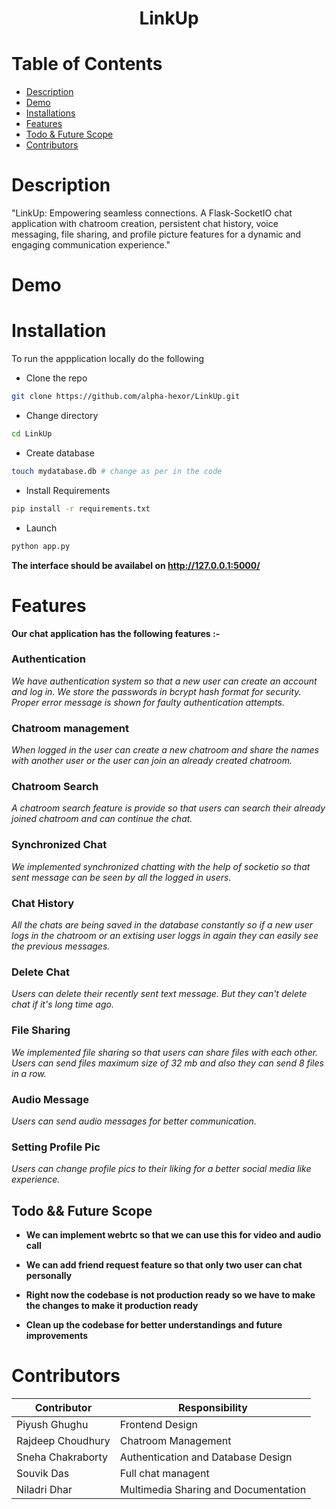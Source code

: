 <center>
  <h1>LinkUp</h1>
</center>

# Table of Contents
- [Description](#Description)
- [Demo](#Demo)  
- [Installations](#Installations)
- [Features](#Features)
- [Todo & Future Scope](#Todo--Future-Scope)
- [Contributors](#Contributors)


# Description
"LinkUp: Empowering seamless connections. A Flask-SocketIO chat application with chatroom creation, persistent chat history, voice messaging, file sharing, and profile picture features for a dynamic and engaging communication experience."

# Demo


# Installation

To run the appplication locally do the following

* Clone the repo
```sh
git clone https://github.com/alpha-hexor/LinkUp.git
```

* Change directory
```sh
cd LinkUp
```

* Create database
```sh
touch mydatabase.db # change as per in the code
```

* Install Requirements
```sh
pip install -r requirements.txt
```

* Launch
```sh
python app.py
```
**The interface should be availabel on http://127.0.0.1:5000/**


# Features
**Our chat application has the following features :-** 

### Authentication

*We have authentication system so that a new user can create an account and log in. We store the passwords in bcrypt hash format for security. Proper error message is shown for faulty authentication attempts.*


### Chatroom management

*When logged in the user can create a new chatroom and share the names with another user or the user can join an already created chatroom.*


### Chatroom Search

*A chatroom search feature is provide so that users can search their already joined chatroom and can continue the chat.*


### Synchronized Chat

*We implemented synchronized chatting with the help of socketio so that sent message can be seen by all the logged in users.* 


### Chat History

*All the chats are being saved in the database constantly so if a new user logs in the chatroom or an extising user loggs in again they can easily see the previous messages.*


### Delete Chat

*Users can delete their recently sent text message. But they can't delete chat if it's long time ago.*  


### File Sharing

*We implemented file sharing so that users can share files with each other. Users can send files maximum size of 32 mb and also they can send 8 files in a row.* 


### Audio Message

*Users can send audio messages for better communication.*


### Setting Profile Pic
*Users can change profile pics to their liking for a better social media like experience.*

## Todo && Future Scope

- **We can implement webrtc so that we can use this for video and audio call**

- **We can add friend request feature so that only two user can chat personally**

- **Right now the codebase is not production ready so we have to make the changes to make it production ready**

- **Clean up the codebase for better understandings and future improvements**

# Contributors

| Contributor   | Responsibility     |
| ------------- | ------------------- |
| Piyush Ghughu      | Frontend Design |
| Rajdeep Choudhury    | Chatroom Management       |
| Sneha Chakraborty  | Authentication and Database Design             |
| Souvik Das | Full chat managent |
| Niladri Dhar | Multimedia Sharing and Documentation |









